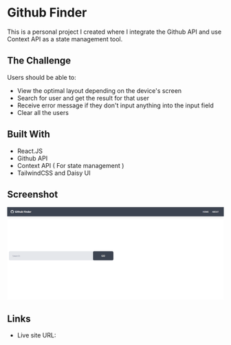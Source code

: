 # Github Finder
This is a personal project I created where I integrate the Github API and use Context API as a state management tool.

## The Challenge
Users should be able to:
- View the optimal layout depending on the device's screen
- Search for user and get the result for that user
- Receive error message if they don't input anything into the input field
- Clear all the users

## Built With
- React.JS
- Github API
- Context API ( For state management )
- TailwindCSS and Daisy UI


## Screenshot
![](./src/preview.png)

## Links
- Live site URL: 